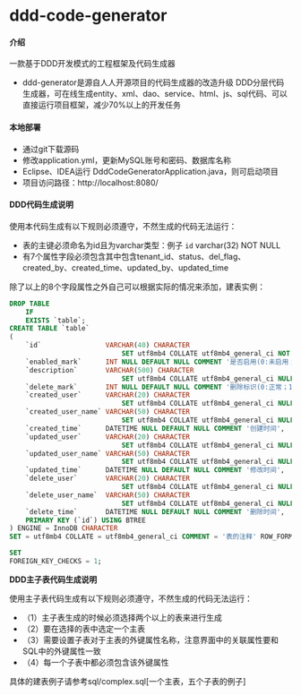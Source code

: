 # ddd-code-generator

#### 介绍

一款基于DDD开发模式的工程框架及代码生成器

- ddd-generator是源自人人开源项目的代码生成器的改造升级
  DDD分层代码生成器，可在线生成entity、xml、dao、service、html、js、sql代码、可以直接运行项目框架，减少70%以上的开发任务

#### 本地部署

- 通过git下载源码
- 修改application.yml，更新MySQL账号和密码、数据库名称
- Eclipse、IDEA运行 DddCodeGeneratorApplication.java，则可启动项目
- 项目访问路径：http://localhost:8080/

#### DDD代码生成说明

使用本代码生成有以下规则必须遵守，不然生成的代码无法运行：

- 表的主键必须命名为id且为varchar类型：例子 `id` varchar(32) NOT NULL
- 有7个属性字段必须包含其中包含tenant_id、status、del_flag、created_by、created_time、updated_by、updated_time

除了以上的8个字段属性之外自己可以根据实际的情况来添加，建表实例：

```sql
DROP TABLE
    IF
    EXISTS `table`;
CREATE TABLE `table`
(
    `id`                VARCHAR(40) CHARACTER
                            SET utf8mb4 COLLATE utf8mb4_general_ci NOT NULL COMMENT '主键',
    `enabled_mark`      INT NULL DEFAULT NULL COMMENT '是否启用(0:未启用；1:启用)',
    `description`       VARCHAR(500) CHARACTER
                            SET utf8mb4 COLLATE utf8mb4_general_ci NULL DEFAULT NULL COMMENT '备注',
    `delete_mark`       INT NULL DEFAULT NULL COMMENT '删除标识(0:正常；1:删除)',
    `created_user`      VARCHAR(20) CHARACTER
                            SET utf8mb4 COLLATE utf8mb4_general_ci NULL DEFAULT NULL COMMENT '创建人编码',
    `created_user_name` VARCHAR(50) CHARACTER
                            SET utf8mb4 COLLATE utf8mb4_general_ci NULL DEFAULT NULL COMMENT '创建人',
    `created_time`      DATETIME NULL DEFAULT NULL COMMENT '创建时间',
    `updated_user`      VARCHAR(20) CHARACTER
                            SET utf8mb4 COLLATE utf8mb4_general_ci NULL DEFAULT NULL COMMENT '修改人编码',
    `updated_user_name` VARCHAR(50) CHARACTER
                            SET utf8mb4 COLLATE utf8mb4_general_ci NULL DEFAULT NULL COMMENT '修改人',
    `updated_time`      DATETIME NULL DEFAULT NULL COMMENT '修改时间',
    `delete_user`       VARCHAR(20) CHARACTER
                            SET utf8mb4 COLLATE utf8mb4_general_ci NULL DEFAULT NULL COMMENT '删除人编码',
    `delete_user_name`  VARCHAR(50) CHARACTER
                            SET utf8mb4 COLLATE utf8mb4_general_ci NULL DEFAULT NULL COMMENT '删除人',
    `delete_time`       DATETIME NULL DEFAULT NULL COMMENT '删除时间',
    PRIMARY KEY (`id`) USING BTREE
) ENGINE = InnoDB CHARACTER 
SET = utf8mb4 COLLATE = utf8mb4_general_ci COMMENT = '表的注释' ROW_FORMAT = Dynamic;

SET
FOREIGN_KEY_CHECKS = 1;
```

**DDD主子表代码生成说明**

使用主子表代码生成有以下规则必须遵守，不然生成的代码无法运行：

- （1）主子表生成的时候必须选择两个以上的表来进行生成
- （2）要在选择的表中选定一个主表
- （3）需要设置子表对于主表的外键属性名称，注意界面中的关联属性要和SQL中的外键属性一致
- （4）每一个子表中都必须包含该外键属性

具体的建表例子请参考sql/complex.sql[一个主表，五个子表的例子]
